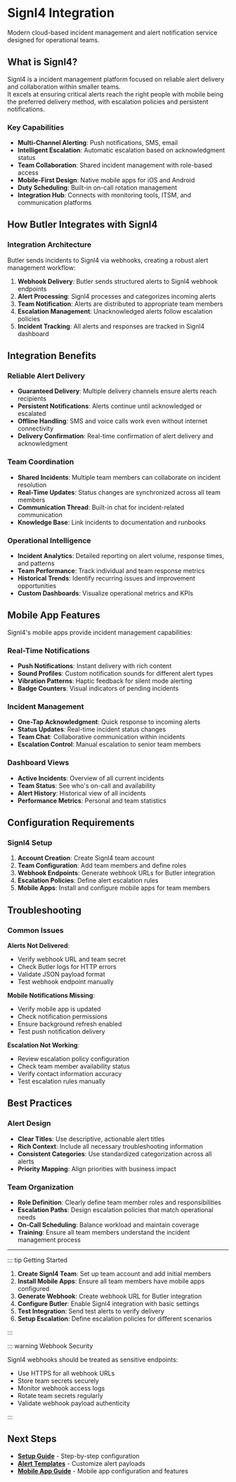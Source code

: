 # Signl4 Integration

Modern cloud-based incident management and alert notification service designed for operational teams.

## What is Signl4?

Signl4 is a incident management platform focused on reliable alert delivery and collaboration within smaller teams.  
It excels at ensuring critical alerts reach the right people with mobile being the preferred delivery method, with escalation policies and persistent notifications.

### Key Capabilities

- **Multi-Channel Alerting**: Push notifications, SMS, email
- **Intelligent Escalation**: Automatic escalation based on acknowledgment status
- **Team Collaboration**: Shared incident management with role-based access
- **Mobile-First Design**: Native mobile apps for iOS and Android
- **Duty Scheduling**: Built-in on-call rotation management
- **Integration Hub**: Connects with monitoring tools, ITSM, and communication platforms

## How Butler Integrates with Signl4

### Integration Architecture

Butler sends incidents to Signl4 via webhooks, creating a robust alert management workflow:

1. **Webhook Delivery**: Butler sends structured alerts to Signl4 webhook endpoints
2. **Alert Processing**: Signl4 processes and categorizes incoming alerts
3. **Team Notification**: Alerts are distributed to appropriate team members
4. **Escalation Management**: Unacknowledged alerts follow escalation policies
5. **Incident Tracking**: All alerts and responses are tracked in Signl4 dashboard

## Integration Benefits

### Reliable Alert Delivery

- **Guaranteed Delivery**: Multiple delivery channels ensure alerts reach recipients
- **Persistent Notifications**: Alerts continue until acknowledged or escalated
- **Offline Handling**: SMS and voice calls work even without internet connectivity
- **Delivery Confirmation**: Real-time confirmation of alert delivery and acknowledgment

### Team Coordination

- **Shared Incidents**: Multiple team members can collaborate on incident resolution
- **Real-Time Updates**: Status changes are synchronized across all team members
- **Communication Thread**: Built-in chat for incident-related communication
- **Knowledge Base**: Link incidents to documentation and runbooks

### Operational Intelligence

- **Incident Analytics**: Detailed reporting on alert volume, response times, and patterns
- **Team Performance**: Track individual and team response metrics
- **Historical Trends**: Identify recurring issues and improvement opportunities
- **Custom Dashboards**: Visualize operational metrics and KPIs

## Mobile App Features

Signl4's mobile apps provide incident management capabilities:

### Real-Time Notifications

- **Push Notifications**: Instant delivery with rich content
- **Sound Profiles**: Custom notification sounds for different alert types
- **Vibration Patterns**: Haptic feedback for silent mode alerting
- **Badge Counters**: Visual indicators of pending incidents

### Incident Management

- **One-Tap Acknowledgment**: Quick response to incoming alerts
- **Status Updates**: Real-time incident status changes
- **Team Chat**: Collaborative communication within incidents
- **Escalation Control**: Manual escalation to senior team members

### Dashboard Views

- **Active Incidents**: Overview of all current incidents
- **Team Status**: See who's on-call and availability
- **Alert History**: Historical view of all incidents
- **Performance Metrics**: Personal and team statistics

## Configuration Requirements

### Signl4 Setup

1. **Account Creation**: Create Signl4 team account
2. **Team Configuration**: Add team members and define roles
3. **Webhook Endpoints**: Generate webhook URLs for Butler integration
4. **Escalation Policies**: Define alert escalation rules
5. **Mobile Apps**: Install and configure mobile apps for team members

## Troubleshooting

### Common Issues

**Alerts Not Delivered**:

- Verify webhook URL and team secret
- Check Butler logs for HTTP errors
- Validate JSON payload format
- Test webhook endpoint manually

**Mobile Notifications Missing**:

- Verify mobile app is updated
- Check notification permissions
- Ensure background refresh enabled
- Test push notification delivery

**Escalation Not Working**:

- Review escalation policy configuration
- Check team member availability status
- Verify contact information accuracy
- Test escalation rules manually

## Best Practices

### Alert Design

- **Clear Titles**: Use descriptive, actionable alert titles
- **Rich Context**: Include all necessary troubleshooting information
- **Consistent Categories**: Use standardized categorization across all alerts
- **Priority Mapping**: Align priorities with business impact

### Team Organization

- **Role Definition**: Clearly define team member roles and responsibilities
- **Escalation Paths**: Design escalation policies that match operational needs
- **On-Call Scheduling**: Balance workload and maintain coverage
- **Training**: Ensure all team members understand the incident management process

---

::: tip Getting Started

1. **Create Signl4 Team**: Set up team account and add initial members
2. **Install Mobile Apps**: Ensure all team members have mobile apps configured
3. **Generate Webhook**: Create webhook URL for Butler integration
4. **Configure Butler**: Enable Signl4 integration with basic settings
5. **Test Integration**: Send test alerts to verify delivery
6. **Setup Escalation**: Define escalation policies for different scenarios

:::

::: warning Webhook Security

Signl4 webhooks should be treated as sensitive endpoints:

- Use HTTPS for all webhook URLs
- Store team secrets securely
- Monitor webhook access logs
- Rotate team secrets regularly
- Validate webhook payload authenticity

:::

## Next Steps

- **[Setup Guide](/docs/getting-started/setup/incident-mgmt-tools/signl4/)** - Step-by-step configuration
- **[Alert Templates](/docs/reference/alert-template-fields/)** - Customize alert payloads
- **[Mobile App Guide](https://signl4.com/)** - Mobile app configuration and features
